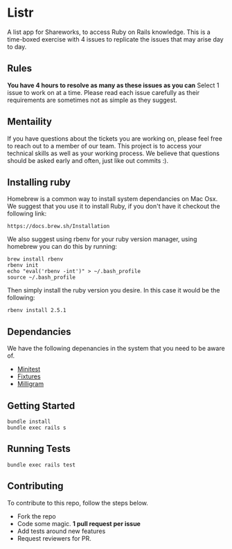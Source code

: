 # Listr
A list app for Shareworks, to access Ruby on Rails knowledge. This is a time-boxed exercise with 4 issues to replicate the issues that may arise day to day.

## Rules
**You have 4 hours to resolve as many as these issues as you can**
Select 1 issue to work on at a time.
Please read each issue carefully as their requirements are sometimes not as simple as they suggest.

## Mentaility
If you have questions about the tickets you are working on, please feel free to reach out to a member of our team. 
This project is to access your technical skills as well as your working process. 
We believe that questions should be asked early and often, just like out commits :).

## Installing ruby
Homebrew is a common way to install system dependancies on Mac Osx. We suggest that you use it to install Ruby, if you don't have it checkout the following link:

`https://docs.brew.sh/Installation`

We also suggest using rbenv for your ruby version manager, using homebrew you can do this by running:
```
brew install rbenv
rbenv init
echo "eval('rbenv -int')" > ~/.bash_profile
source ~/.bash_profile
```

Then simply install the ruby version you desire. In this case it would be the following:
```
rbenv install 2.5.1
```

## Dependancies

We have the following depenancies in the system that you need to be aware of.
* [Minitest](https://github.com/seattlerb/minitest)
* [Fixtures](https://guides.rubyonrails.org/testing.html#the-low-down-on-fixtures)
* [Milligram](https://milligram.io/)

## Getting Started
```
bundle install
bundle exec rails s
```

## Running Tests
```
bundle exec rails test
```

## Contributing

To contribute to this repo, follow the steps below.
* Fork the repo
* Code some magic. **1 pull request per issue**
* Add tests around new features
* Request reviewers for PR.

